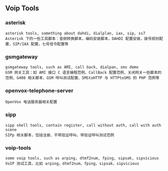 ## Voip Tools

### asterisk

	asterisk tools, something about dahdi, dialplan, iax, sip, ss7
	Asterisk 下的一些工具脚本：音频转换脚本，编码安装脚本，DAHDI 配置安装，拨号规则配置，SIP/IAX 配置，七号信令配置等

### gsmgateway

	gsmgateway tools, such as AMI, call back, dialpan, sms demo
	GSM 网关工具：如 AMI 接口 C 语言编程范例、CallBack 配置范例、关闭网关一些脚本的范例、G400 相关脚本、GSM 呼叫测试配置、SMStoHTTP 与 HTTPtoSMS 的 PHP 范例等

### openvox-telephone-server

	OpenVox 电话服务器相关配置

### sipp

	sipp shell tools, contain register, call without auth, call with auth scene
	SIPp 相关脚本，包括注册、不带验证呼叫，带验证呼叫测试范例

### voip-tools

	some voip tools, such as arping, dtmf2num, fping, sipsak, sipvicious
	VoIP 测试工具，比如 arping，dtmf2num，fping，sipsak，sipvicious


